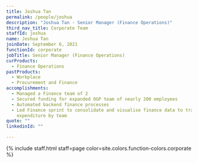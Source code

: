 ```yaml
---
title: Joshua Tan
permalink: /people/joshua
description: "Joshua Tan - Senior Manager (Finance Operations)"
third_nav_title: Corporate Team
staffId: joshua
name: Joshua Tan
joinDate: September 6, 2021
functionId: corporate
jobTitle: Senior Manager (Finance Operations)
curProducts:
  - Finance Operations
pastProducts:
  - Workplace
  - Procurement and Finance
accomplishments:
  - Managed a Finance team of 2
  - Secured funding for expanded OGP team of nearly 200 employees
  - Automated backend finance processes
  - Led Finance sprint to consolidate and visualise finance data to track OGP
    expenditure by team
quote: ""
linkedinId: ""

---
```


{% include staff.html staff=page color=site.colors.function-colors.corporate %}
